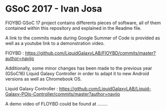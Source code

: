 # GSoC 2017 - Ivan Josa

FlOYBD GSoC 17 project contains differents pieces of software, all of them contained within this repository and explained in the Readme file.

A link to the commits made during Google Summer of Code is provided as well as a youtube link to a demonstration video.

FlOYBD : https://github.com/LiquidGalaxyLAB/FlOYBD/commits/master?author=navijo

Additionally, some minor changes has been made to the previous year (GSoC16) Liquid Galaxy Controller in order to adapt it to new Android versions as well as Chromebook OS. 

Liquid Galaxy Controller : https://github.com/LiquidGalaxyLAB/Liquid-Galaxy-POIs-Controller/commits/master?author=navijo

A demo video of FLOYBD could be found at ........
